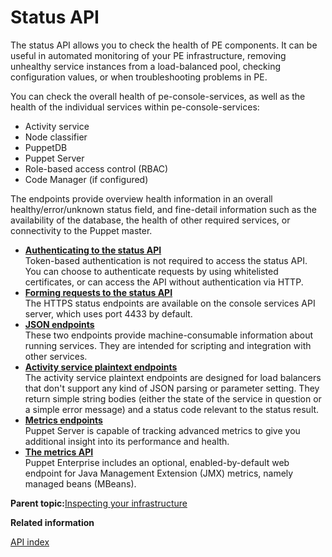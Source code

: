 # Status API

The status API allows you to check the health of PE components. It can be useful in automated monitoring of your PE infrastructure, removing unhealthy service instances from a load-balanced pool, checking configuration values, or when troubleshooting problems in PE.

You can check the overall health of pe-console-services, as well as the health of the individual services within pe-console-services:

-   Activity service
-   Node classifier
-   PuppetDB
-   Puppet Server
-   Role-based access control \(RBAC\)
-   Code Manager \(if configured\)

The endpoints provide overview health information in an overall healthy/error/unknown status field, and fine-detail information such as the availability of the database, the health of other required services, or connectivity to the Puppet master.

-   **[Authenticating to the status API](status_api_authenticating.md)**  
Token-based authentication is not required to access the status API. You can choose to authenticate requests by using whitelisted certificates, or can access the API without authentication via HTTP.
-   **[Forming requests to the status API](status_api_forming_requests.md)**  
The HTTPS status endpoints are available on the console services API server, which uses port 4433 by default.
-   **[JSON endpoints](status_api_json_endpoints.md#)**  
These two endpoints provide machine-consumable information about running services. They are intended for scripting and integration with other services.
-   **[Activity service plaintext endpoints](status_api_plaintext_endpoints.md#)**  
The activity service plaintext endpoints are designed for load balancers that don't support any kind of JSON parsing or parameter setting. They return simple string bodies \(either the state of the service in question or a simple error message\) and a status code relevant to the status result.
-   **[Metrics endpoints](status_api_metrics_endpoints.md#)**  
Puppet Server is capable of tracking advanced metrics to give you additional insight into its performance and health.
-   **[The metrics API](metrics_api.md#)**  
Puppet Enterprise includes an optional, enabled-by-default web endpoint for Java Management Extension \(JMX\) metrics, namely managed beans \(MBeans\).

**Parent topic:**[Inspecting your infrastructure](inspecting_your_infrastructure.md)

**Related information**  


[API index](api_index.md#)

